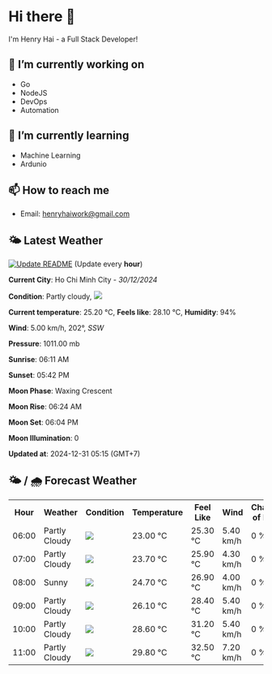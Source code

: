 # Hi there 👋

I'm Henry Hai - a Full Stack Developer!

## 🔭 I’m currently working on

- Go
- NodeJS
- DevOps
- Automation

## 🌱 I’m currently learning

- Machine Learning
- Ardunio

## 📫 How to reach me

- Email: <henryhaiwork@gmail.com>

## 🌤️ Latest Weather
[![Update README](https://github.com/henry0hai/henry0hai/actions/workflows/udpateReadme.yml/badge.svg)](https://github.com/henry0hai/henry0hai/actions/workflows/udpateReadme.yml)
(Update every **hour**)
<!-- CURRENT_WEATHER:START -->
**Current City**: Ho Chi Minh City - *30/12/2024*

**Condition**: Partly cloudy, <img src="https://cdn.weatherapi.com/weather/64x64/night/116.png"/>

**Current temperature**: 25.20 °C, **Feels like**: 28.10 °C, **Humidity**: 94%

**Wind**: 5.00 km/h, 202°, *SSW*

**Pressure**: 1011.00 mb

**Sunrise**: 06:11 AM

**Sunset**: 05:42 PM

**Moon Phase**: Waxing Crescent

**Moon Rise**: 06:24 AM

**Moon Set**: 06:04 PM

**Moon Illumination**: 0

**Updated at**: 2024-12-31 05:15 (GMT+7)<!-- CURRENT_WEATHER:END -->

## 🌤️ / 🌧️ Forecast Weather
<!-- FORECAST_WEATHER:START -->
<table>
		<tr>
			<th>Hour</th>
			<th>Weather</th>
			<th>Condition</th>
			<th>Temperature</th>
			<th>Feel Like</th>
			<th>Wind</th>
			<th>Chance of Rain</th>
		</tr>
				<tr>
					<td>06:00</td>
					<td>Partly Cloudy </td>
					<td><img src='https://cdn.weatherapi.com/weather/64x64/night/116.png'/></td>
					<td>23.00 °C</td>
					<td>25.30 °C</td>
					<td>5.40 km/h</td>
					<td>0 %</td>
				</tr>
				<tr>
					<td>07:00</td>
					<td>Partly Cloudy </td>
					<td><img src='https://cdn.weatherapi.com/weather/64x64/day/116.png'/></td>
					<td>23.70 °C</td>
					<td>25.90 °C</td>
					<td>4.30 km/h</td>
					<td>0 %</td>
				</tr>
				<tr>
					<td>08:00</td>
					<td>Sunny</td>
					<td><img src='https://cdn.weatherapi.com/weather/64x64/day/113.png'/></td>
					<td>24.70 °C</td>
					<td>26.90 °C</td>
					<td>4.00 km/h</td>
					<td>0 %</td>
				</tr>
				<tr>
					<td>09:00</td>
					<td>Partly Cloudy </td>
					<td><img src='https://cdn.weatherapi.com/weather/64x64/day/116.png'/></td>
					<td>26.10 °C</td>
					<td>28.40 °C</td>
					<td>5.40 km/h</td>
					<td>0 %</td>
				</tr>
				<tr>
					<td>10:00</td>
					<td>Partly Cloudy </td>
					<td><img src='https://cdn.weatherapi.com/weather/64x64/day/116.png'/></td>
					<td>28.60 °C</td>
					<td>31.20 °C</td>
					<td>5.40 km/h</td>
					<td>0 %</td>
				</tr>
				<tr>
					<td>11:00</td>
					<td>Partly Cloudy </td>
					<td><img src='https://cdn.weatherapi.com/weather/64x64/day/116.png'/></td>
					<td>29.80 °C</td>
					<td>32.50 °C</td>
					<td>7.20 km/h</td>
					<td>0 %</td>
				</tr>
</table>
<!-- FORECAST_WEATHER:END -->
